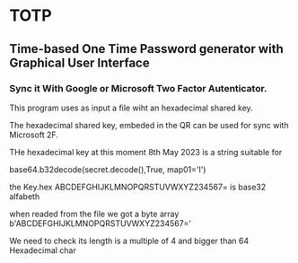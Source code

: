 # TOTP
## Time-based One Time Password generator with Graphical User Interface
### Sync it With Google or Microsoft Two Factor Autenticator.


This program uses as input a file wiht an hexadecimal shared key.

The hexadecimal shared key, embeded in the QR can be used for sync with Microsoft 2F.

THe hexadecimal key at this moment 8th May 2023 is a string suitable for 

base64.b32decode(secret.decode(),True, map01='l')

the Key.hex ABCDEFGHIJKLMNOPQRSTUVWXYZ234567= is base32 alfabeth

when readed from the file we got a byte array
b'ABCDEFGHIJKLMNOPQRSTUVWXYZ234567='

We need to check its length is a multiple of 4 and bigger than 64 Hexadecimal char
